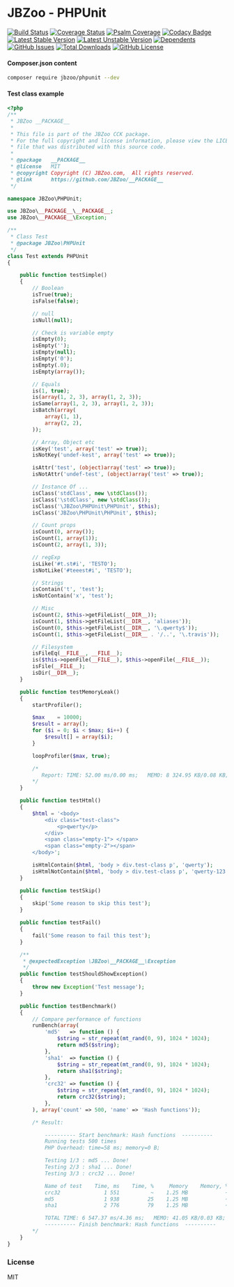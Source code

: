 # JBZoo - PHPUnit
  
[![Build Status](https://travis-ci.org/JBZoo/PHPUnit.svg?branch=master)](https://travis-ci.org/JBZoo/PHPUnit)    [![Coverage Status](https://coveralls.io/repos/JBZoo/PHPUnit/badge.svg)](https://coveralls.io/github/JBZoo/PHPUnit?branch=master)    [![Psalm Coverage](https://shepherd.dev/github/JBZoo/PHPUnit/coverage.svg)](https://shepherd.dev/github/JBZoo/PHPUnit)    [![Codacy Badge](https://app.codacy.com/project/badge/Grade/6cfd2188e43f4f86bd996d6c3aaccf9a)](https://www.codacy.com/gh/JBZoo/PHPUnit)    [![Latest Stable Version](https://poser.pugx.org/JBZoo/PHPUnit/v)](https://packagist.org/packages/JBZoo/PHPUnit)    [![Latest Unstable Version](https://poser.pugx.org/JBZoo/PHPUnit/v/unstable)](https://packagist.org/packages/JBZoo/PHPUnit)    [![Dependents](https://poser.pugx.org/JBZoo/PHPUnit/dependents)](https://packagist.org/packages/JBZoo/PHPUnit/dependents?order_by=downloads)    [![GitHub Issues](https://img.shields.io/github/issues/JBZoo/PHPUnit)](https://github.com/JBZoo/PHPUnit/issues)    [![Total Downloads](https://poser.pugx.org/JBZoo/PHPUnit/downloads)](https://packagist.org/packages/JBZoo/PHPUnit/stats)    [![GitHub License](https://img.shields.io/github/license/JBZoo/PHPUnit)](https://github.com/JBZoo/PHPUnit/blob/master/LICENSE)


#### Composer.json content
```sh
composer require jbzoo/phpunit --dev
```


#### Test class example
```php
<?php
/**
 * JBZoo __PACKAGE__
 *
 * This file is part of the JBZoo CCK package.
 * For the full copyright and license information, please view the LICENSE
 * file that was distributed with this source code.
 *
 * @package   __PACKAGE__
 * @license   MIT
 * @copyright Copyright (C) JBZoo.com,  All rights reserved.
 * @link      https://github.com/JBZoo/__PACKAGE__
 */

namespace JBZoo\PHPUnit;

use JBZoo\__PACKAGE__\__PACKAGE__;
use JBZoo\__PACKAGE__\Exception;

/**
 * Class Test
 * @package JBZoo\PHPUnit
 */
class Test extends PHPUnit
{

    public function testSimple()
    {
        // Boolean
        isTrue(true);
        isFalse(false);

        // null
        isNull(null);

        // Check is variable empty
        isEmpty(0);
        isEmpty('');
        isEmpty(null);
        isEmpty('0');
        isEmpty(.0);
        isEmpty(array());

        // Equals
        is(1, true);
        is(array(1, 2, 3), array(1, 2, 3));
        isSame(array(1, 2, 3), array(1, 2, 3));
        isBatch(array(
            array(1, 1),
            array(2, 2),
        ));

        // Array, Object etc
        isKey('test', array('test' => true));
        isNotKey('undef-kest', array('test' => true));

        isAttr('test', (object)array('test' => true));
        isNotAttr('undef-test', (object)array('test' => true));

        // Instance Of ...
        isClass('stdClass', new \stdClass());
        isClass('\stdClass', new \stdClass());
        isClass('\JBZoo\PHPUnit\PHPUnit', $this);
        isClass('JBZoo\PHPUnit\PHPUnit', $this);

        // Count props
        isCount(0, array());
        isCount(1, array(1));
        isCount(2, array(1, 3));

        // regExp
        isLike('#t.st#i', 'TESTO');
        isNotLike('#teeest#i', 'TESTO');

        // Strings
        isContain('t', 'test');
        isNotContain('x', 'test');

        // Misc
        isCount(2, $this->getFileList(__DIR__));
        isCount(1, $this->getFileList(__DIR__, 'aliases'));
        isCount(0, $this->getFileList(__DIR__, '\.qwerty$'));
        isCount(1, $this->getFileList(__DIR__ . '/..', '\.travis'));

        // Filesystem
        isFileEq(__FILE__, __FILE__);
        is($this->openFile(__FILE__), $this->openFile(__FILE__));
        isFile(__FILE__);
        isDir(__DIR__);
    }

    public function testMemoryLeak()
    {
        startProfiler();

        $max    = 10000;
        $result = array();
        for ($i = 0; $i < $max; $i++) {
            $result[] = array($i);
        }

        loopProfiler($max, true);

        /*
           Report: TIME: 52.00 ms/0.00 ms;   MEMO: 8 324.95 KB/0.08 KB;   COUNT: 100 000
        */
    }

    public function testHtml()
    {
        $html = '<body>
            <div class="test-class">
                <p>qwerty</p>
            </div>
            <span class="empty-1"> </span>
            <span class="empty-2"></span>
        </body>';

        isHtmlContain($html, 'body > div.test-class p', 'qwerty');
        isHtmlNotContain($html, 'body > div.test-class p', 'qwerty-123');
    }

    public function testSkip()
    {
        skip('Some reason to skip this test');
    }

    public function testFail()
    {
        fail('Some reason to fail this test');
    }

    /**
     * @expectedException \JBZoo\__PACKAGE__\Exception
     */
    public function testShouldShowException()
    {
        throw new Exception('Test message');
    }

    public function testBenchmark()
    {
        // Compare performance of functions
        runBench(array(
            'md5'   => function () {
                $string = str_repeat(mt_rand(0, 9), 1024 * 1024);
                return md5($string);
            },
            'sha1'  => function () {
                $string = str_repeat(mt_rand(0, 9), 1024 * 1024);
                return sha1($string);
            },
            'crc32' => function () {
                $string = str_repeat(mt_rand(0, 9), 1024 * 1024);
                return crc32($string);
            },
        ), array('count' => 500, 'name' => 'Hash functions'));

        /* Result:

            ---------- Start benchmark: Hash functions  ----------
            Running tests 500 times
            PHP Overhead: time=58 ms; memory=0 B;

            Testing 1/3 : md5 ... Done!
            Testing 2/3 : sha1 ... Done!
            Testing 3/3 : crc32 ... Done!

            Name of test    Time, ms    Time, %     Memory    Memory, %
            crc32              1 551          ~    1.25 MB            ~
            md5                1 938         25    1.25 MB            ~
            sha1               2 776         79    1.25 MB            ~

            TOTAL TIME: 6 547.37 ms/4.36 ms;   MEMO: 41.05 KB/0.03 KB;   COUNT: 1 500
            ---------- Finish benchmark: Hash functions  ----------
        */
    }
}

```

### License

MIT

